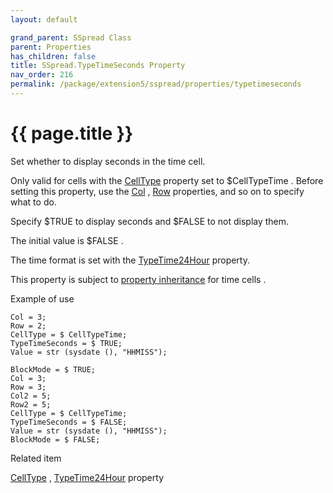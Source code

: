 ```yaml
---
layout: default

grand_parent: SSpread Class
parent: Properties
has_children: false
title: SSpread.TypeTimeSeconds Property
nav_order: 216
permalink: /package/extension5/sspread/properties/typetimeseconds
---
```

# {{ page.title }}
Set whether to display seconds in the time cell.

Only valid for cells with the <a href="/package/extension5/sspread/properties/celltype">CellType</a> property set to $CellTypeTime .
Before setting this property, use the <a href="/package/extension5/sspread/properties/col">Col</a> , <a href="/package/extension5/sspread/properties/row">Row</a> properties, and so on to specify what to do.

Specify $TRUE to display seconds and $FALSE to not display them.

The initial value is $FALSE .

The time format is set with the <a href= "/package/extension5/sspread/properties/typetime24hour">TypeTime24Hour</a> property.

This property is subject to <a href="/package/extension5/sspread/properties/celltype#property-inheritance-for-each-cell-data-type ">property inheritance</a> for time cells .

Example of use
```
Col = 3;
Row = 2;
CellType = $ CellTypeTime;
TypeTimeSeconds = $ TRUE;
Value = str (sysdate (), "HHMISS");
 
BlockMode = $ TRUE;
Col = 3;
Row = 3;
Col2 = 5;
Row2 = 5;
CellType = $ CellTypeTime;
TypeTimeSeconds = $ FALSE;
Value = str (sysdate (), "HHMISS");
BlockMode = $ FALSE;
```

Related item

<a href="/package/extension5/sspread/properties/celltype">CellType</a> , <a href= "/package/extension5/sspread/properties/typetime24hour">TypeTime24Hour</a> property